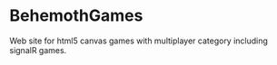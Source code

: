 BehemothGames
=============

Web site for html5 canvas games with multiplayer category including signalR games.
